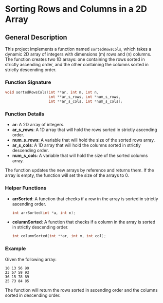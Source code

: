 
# Sorting Rows and Columns in a 2D Array

## General Description

This project implements a function named `sortedRowsCols`, which takes a dynamic 2D array of integers with dimensions \(m\) rows and \(n\) columns. The function creates two 1D arrays: one containing the rows sorted in strictly ascending order, and the other containing the columns sorted in strictly descending order.

### Function Signature

```cpp
void sortedRowsCols(int **ar, int m, int n,
                    int **ar_s_rows, int *num_s_rows, 
                    int **ar_s_cols, int *num_s_cols);
```

### Function Details

- **ar**: A 2D array of integers.
- **ar_s_rows**: A 1D array that will hold the rows sorted in strictly ascending order.
- **num_s_rows**: A variable that will hold the size of the sorted rows array.
- **ar_s_cols**: A 1D array that will hold the columns sorted in strictly descending order.
- **num_s_cols**: A variable that will hold the size of the sorted columns array.

The function updates the new arrays by reference and returns them. If the array is empty, the function will set the size of the arrays to 0.

### Helper Functions

- **arrSorted**: A function that checks if a row in the array is sorted in strictly ascending order.
  
  ```cpp
  int arrSorted(int *a, int n);
  ```

- **columnSorted**: A function that checks if a column in the array is sorted in strictly descending order.
  
  ```cpp
  int columnSorted(int **ar, int m, int col);
  ```

### Example

Given the following array:
```
10 13 56 99
23 57 59 93
36 15 78 89
25 73 84 85
```

The function will return the rows sorted in ascending order and the columns sorted in descending order.
